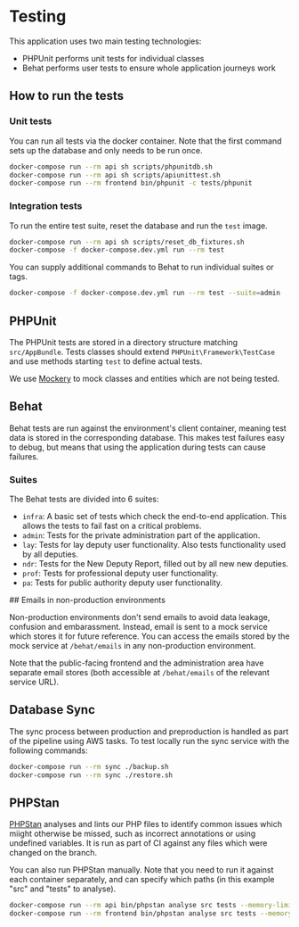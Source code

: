# Testing

This application uses two main testing technologies:

- PHPUnit performs unit tests for individual classes
- Behat performs user tests to ensure whole application journeys work

## How to run the tests

### Unit tests

You can run all tests via the docker container. Note that the first command sets up the database and only needs to be run once.

```sh
docker-compose run --rm api sh scripts/phpunitdb.sh
docker-compose run --rm api sh scripts/apiunittest.sh
docker-compose run --rm frontend bin/phpunit -c tests/phpunit
```

### Integration tests

To run the entire test suite, reset the database and run the `test` image.

```sh
docker-compose run --rm api sh scripts/reset_db_fixtures.sh
docker-compose -f docker-compose.dev.yml run --rm test
```

You can supply additional commands to Behat to run individual suites or tags.

```sh
docker-compose -f docker-compose.dev.yml run --rm test --suite=admin
```

## PHPUnit

The PHPUnit tests are stored in a directory structure matching `src/AppBundle`. Tests classes should extend `PHPUnit\Framework\TestCase` and use methods starting `test` to define actual tests.

We use [Mockery][mockery] to mock classes and entities which are not being tested.

## Behat

Behat tests are run against the environment's client container, meaning test data is stored in the corresponding database. This makes test failures easy to debug, but means that using the application during tests can cause failures.

### Suites

The Behat tests are divided into 6 suites:

- `infra`: A basic set of tests which check the end-to-end application. This allows the tests to fail fast on a critical problems.
- `admin`: Tests for the private administration part of the application.
- `lay`: Tests for lay deputy user functionality. Also tests functionality used by all deputies.
- `ndr`: Tests for the New Deputy Report, filled out by all new new deputies.
- `prof`: Tests for professional deputy user functionality.
- `pa`: Tests for public authority deputy user functionality.

## Emails in non-production environments

Non-production environments don't send emails to avoid data leakage, confusion and embarassment. Instead, email is sent to a mock service which stores it for future reference. You can access the emails stored by the mock service at `/behat/emails` in any non-production environment.

Note that the public-facing frontend and the administration area have separate email stores (both accessible at `/behat/emails` of the relevant service URL).

## Database Sync

The sync process between production and preproduction is handled as part of the pipeline using AWS tasks. To test locally run the sync service with the following commands:

```sh
docker-compose run --rm sync ./backup.sh
docker-compose run --rm sync ./restore.sh
```

## PHPStan

[PHPStan][phpstan] analyses and lints our PHP files to identify common issues which miight otherwise be missed, such as incorrect annotations or using undefined variables. It is run as part of CI against any files which were changed on the branch.

You can also run PHPStan manually. Note that you need to run it against each container separately, and can specify which paths (in this example "src" and "tests" to analyse).

```sh
docker-compose run --rm api bin/phpstan analyse src tests --memory-limit=0 --level=max
docker-compose run --rm frontend bin/phpstan analyse src tests --memory-limit=0 --level=max
```

[mockery]: http://docs.mockery.io/en/latest/
[phpstan]: https://github.com/phpstan/phpstan
